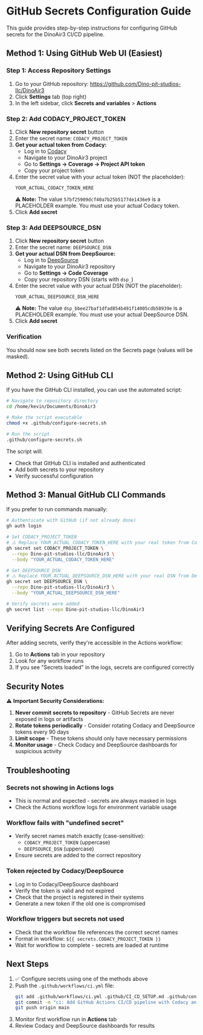 # GitHub Secrets Configuration Guide

This guide provides step-by-step instructions for configuring GitHub secrets for the DinoAir3 CI/CD pipeline.

## Method 1: Using GitHub Web UI (Easiest)

### Step 1: Access Repository Settings
1. Go to your GitHub repository: https://github.com/Dino-pit-studios-llc/DinoAir3
2. Click **Settings** tab (top right)
3. In the left sidebar, click **Secrets and variables** > **Actions**

### Step 2: Add CODACY_PROJECT_TOKEN

1. Click **New repository secret** button
2. Enter the secret name: `CODACY_PROJECT_TOKEN`
3. **Get your actual token from Codacy:**
   - Log in to [Codacy](https://app.codacy.com)
   - Navigate to your DinoAir3 project
   - Go to **Settings → Coverage → Project API token**
   - Copy your project token
4. Enter the secret value with your actual token (NOT the placeholder):
   ```
   YOUR_ACTUAL_CODACY_TOKEN_HERE
   ```
   ⚠️ **Note:** The value `57bf25909dcf40a7b25b5177de1436e9` is a PLACEHOLDER example. You must use your actual Codacy token.
5. Click **Add secret**

### Step 3: Add DEEPSOURCE_DSN

1. Click **New repository secret** button
2. Enter the secret name: `DEEPSOURCE_DSN`
3. **Get your actual DSN from DeepSource:**
   - Log in to [DeepSource](https://deepsource.io)
   - Navigate to your DinoAir3 repository
   - Go to **Settings → Code Coverage**
   - Copy your repository DSN (starts with `dsp_`)
4. Enter the secret value with your actual DSN (NOT the placeholder):
   ```
   YOUR_ACTUAL_DEEPSOURCE_DSN_HERE
   ```
   ⚠️ **Note:** The value `dsp_bbee27baf1dfad854b491f14005cdb58939e` is a PLACEHOLDER example. You must use your actual DeepSource DSN.
5. Click **Add secret**

### Verification

You should now see both secrets listed on the Secrets page (values will be masked).

## Method 2: Using GitHub CLI

If you have the GitHub CLI installed, you can use the automated script:

```bash
# Navigate to repository directory
cd /home/kevin/Documents/DinoAir3

# Make the script executable
chmod +x .github/configure-secrets.sh

# Run the script
.github/configure-secrets.sh
```

The script will:
- Check that GitHub CLI is installed and authenticated
- Add both secrets to your repository
- Verify successful configuration

## Method 3: Manual GitHub CLI Commands

If you prefer to run commands manually:

```bash
# Authenticate with GitHub (if not already done)
gh auth login

# Set CODACY_PROJECT_TOKEN
# ⚠️ Replace YOUR_ACTUAL_CODACY_TOKEN_HERE with your real token from Codacy dashboard
gh secret set CODACY_PROJECT_TOKEN \
  --repo Dino-pit-studios-llc/DinoAir3 \
  --body "YOUR_ACTUAL_CODACY_TOKEN_HERE"

# Set DEEPSOURCE_DSN
# ⚠️ Replace YOUR_ACTUAL_DEEPSOURCE_DSN_HERE with your real DSN from DeepSource dashboard
gh secret set DEEPSOURCE_DSN \
  --repo Dino-pit-studios-llc/DinoAir3 \
  --body "YOUR_ACTUAL_DEEPSOURCE_DSN_HERE"

# Verify secrets were added
gh secret list --repo Dino-pit-studios-llc/DinoAir3
```

## Verifying Secrets Are Configured

After adding secrets, verify they're accessible in the Actions workflow:

1. Go to **Actions** tab in your repository
2. Look for any workflow runs
3. If you see "Secrets loaded" in the logs, secrets are configured correctly

## Security Notes

⚠️ **Important Security Considerations:**

1. **Never commit secrets to repository** - GitHub Secrets are never exposed in logs or artifacts
2. **Rotate tokens periodically** - Consider rotating Codacy and DeepSource tokens every 90 days
3. **Limit scope** - These tokens should only have necessary permissions
4. **Monitor usage** - Check Codacy and DeepSource dashboards for suspicious activity

## Troubleshooting

### Secrets not showing in Actions logs
- This is normal and expected - secrets are always masked in logs
- Check the Actions workflow logs for environment variable usage

### Workflow fails with "undefined secret"
- Verify secret names match exactly (case-sensitive):
  - `CODACY_PROJECT_TOKEN` (uppercase)
  - `DEEPSOURCE_DSN` (uppercase)
- Ensure secrets are added to the correct repository

### Token rejected by Codacy/DeepSource
- Log in to Codacy/DeepSource dashboard
- Verify the token is valid and not expired
- Check that the project is registered in their systems
- Generate a new token if the old one is compromised

### Workflow triggers but secrets not used
- Check that the workflow file references the correct secret names
- Format in workflow: `${{ secrets.CODACY_PROJECT_TOKEN }}`
- Wait for workflow to complete - secrets are loaded at runtime

## Next Steps

1. ✅ Configure secrets using one of the methods above
2. Push the `.github/workflows/ci.yml` file:
   ```bash
   git add .github/workflows/ci.yml .github/CI_CD_SETUP.md .github/configure-secrets.sh
   git commit -m "ci: Add GitHub Actions CI/CD pipeline with Codacy and DeepSource integration"
   git push origin main
   ```
3. Monitor first workflow run in **Actions** tab
4. Review Codacy and DeepSource dashboards for results

